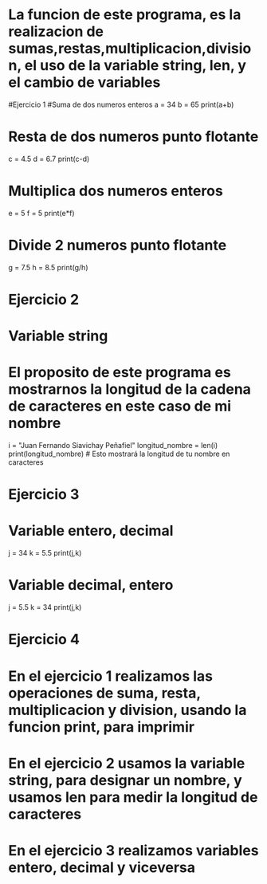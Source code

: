 # La funcion de este programa, es la realizacion de sumas,restas,multiplicacion,division, el uso de la variable string, len, y el cambio de variables

#Ejercicio 1
#Suma de dos numeros enteros
a = 34
b = 65
print(a+b)

# Resta de dos numeros punto flotante
c = 4.5
d = 6.7
print(c-d)

# Multiplica dos numeros enteros
e = 5
f = 5
print(e*f)

# Divide 2 numeros punto flotante
g = 7.5
h = 8.5
print(g/h)

# Ejercicio 2
# Variable string
# El proposito de este programa es mostrarnos  la longitud de la cadena de caracteres en este caso de mi nombre
i = "Juan Fernando Siavichay Peñafiel"
longitud_nombre = len(i)
print(longitud_nombre)  # Esto mostrará la longitud de tu nombre en caracteres

# Ejercicio 3
# Variable entero, decimal
j = 34
k = 5.5
print(j,k)
# Variable decimal, entero
j = 5.5
k = 34
print(j,k)

# Ejercicio 4
# En el ejercicio 1 realizamos las operaciones de suma, resta, multiplicacion y division, usando la funcion print, para imprimir
# En el ejercicio 2 usamos la variable string, para designar un nombre, y usamos len para medir la longitud de caracteres
# En el ejercicio 3 realizamos variables entero, decimal y viceversa
